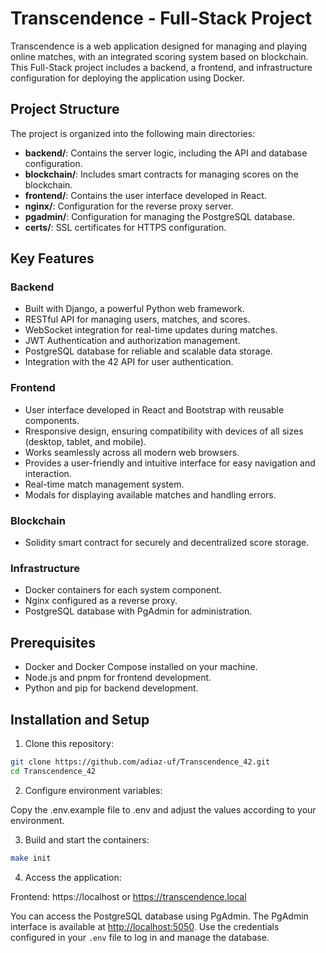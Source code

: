 # Transcendence - Full-Stack Project

Transcendence is a web application designed for managing and playing online matches, with an integrated scoring system based on blockchain. This Full-Stack project includes a backend, a frontend, and infrastructure configuration for deploying the application using Docker.

## Project Structure

The project is organized into the following main directories:

- **backend/**: Contains the server logic, including the API and database configuration.
- **blockchain/**: Includes smart contracts for managing scores on the blockchain.
- **frontend/**: Contains the user interface developed in React.
- **nginx/**: Configuration for the reverse proxy server.
- **pgadmin/**: Configuration for managing the PostgreSQL database.
- **certs/**: SSL certificates for HTTPS configuration.

## Key Features

### Backend
- Built with Django, a powerful Python web framework.
- RESTful API for managing users, matches, and scores.
- WebSocket integration for real-time updates during matches.
- JWT Authentication and authorization management.
- PostgreSQL database for reliable and scalable data storage.
- Integration with the 42 API for user authentication.
  
### Frontend
- User interface developed in React and Bootstrap with reusable components.
- Rresponsive design, ensuring compatibility with devices of all sizes (desktop, tablet, and mobile).
- Works seamlessly across all modern web browsers.
- Provides a user-friendly and intuitive interface for easy navigation and interaction.
- Real-time match management system.
- Modals for displaying available matches and handling errors.

### Blockchain
- Solidity smart contract for securely and decentralized score storage.

### Infrastructure
- Docker containers for each system component.
- Nginx configured as a reverse proxy.
- PostgreSQL database with PgAdmin for administration.

## Prerequisites

- Docker and Docker Compose installed on your machine.
- Node.js and pnpm for frontend development.
- Python and pip for backend development.

## Installation and Setup

1. Clone this repository:
 ```bash
 git clone https://github.com/adiaz-uf/Transcendence_42.git
 cd Transcendence_42
 ```
2. Configure environment variables:

Copy the .env.example file to .env and adjust the values according to your environment.

3. Build and start the containers:
```bash
make init
```
4. Access the application:

Frontend: https://localhost or https://transcendence.local

You can access the PostgreSQL database using PgAdmin. The PgAdmin interface is available at [http://localhost:5050](http://localhost:5050). Use the credentials configured in your `.env` file to log in and manage   the database.
